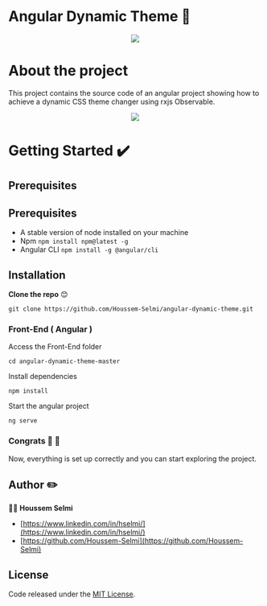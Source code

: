 # Angular Dynamic Theme 🎨

<p align="center">
  <img src="https://drive.google.com/uc?export=view&id=1q7Z0Wt2E3pyJeS28XZc9pg5CkJhM6_J4">
</p>

# About the project

This project contains the source code of an angular project showing how to achieve a dynamic CSS theme changer using rxjs Observable.

<p align="center">
  <img src="https://drive.google.com/uc?export=view&id=1Hp9mp7Bvz7WYTohMxVl3SRq-IUYGDdr2">
</p>

# Getting Started ✔️

## Prerequisites

## Prerequisites

- A stable version of node installed on your machine
- Npm
  `npm install npm@latest -g`
- Angular CLI
  `npm install -g @angular/cli`

## Installation

**Clone the repo** :blush:

    git clone https://github.com/Houssem-Selmi/angular-dynamic-theme.git

### Front-End ( Angular )

Access the Front-End folder

    cd angular-dynamic-theme-master

Install dependencies

    npm install

Start the angular project

    ng serve

### Congrats 👏 🎉

Now, everything is set up correctly and you can start exploring the project.

## Author :pencil2:

👨‍💻 **Houssem Selmi**

- [https://www.linkedin.com/in/hselmi/](https://www.linkedin.com/in/hselmi/)
- [https://github.com/Houssem-Selmi](https://github.com/Houssem-Selmi)

## License

Code released under the [ MIT License](https://github.com/Houssem-Selmi/booki/blob/master/LICENSE.txt).
